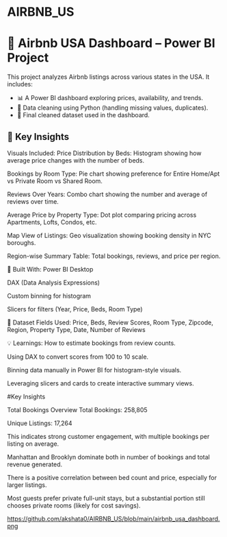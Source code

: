 # AIRBNB_US

# 🏡 Airbnb USA Dashboard – Power BI Project

This project analyzes Airbnb listings across various states in the USA. It includes:

- 📊 A Power BI dashboard exploring prices, availability, and trends.
- 🧹 Data cleaning using Python (handling missing values, duplicates).
- 📁 Final cleaned dataset used in the dashboard.

## 📌 Key Insights

Visuals Included:
Price Distribution by Beds: Histogram showing how average price changes with the number of beds.

Bookings by Room Type: Pie chart showing preference for Entire Home/Apt vs Private Room vs Shared Room.

Reviews Over Years: Combo chart showing the number and average of reviews over time.

Average Price by Property Type: Dot plot comparing pricing across Apartments, Lofts, Condos, etc.

Map View of Listings: Geo visualization showing booking density in NYC boroughs.

Region-wise Summary Table: Total bookings, reviews, and price per region.

🔧 Built With:
Power BI Desktop

DAX (Data Analysis Expressions)

Custom binning for histogram

Slicers for filters (Year, Price, Beds, Room Type)

📁 Dataset Fields Used:
Price, Beds, Review Scores, Room Type, Zipcode, Region, Property Type, Date, Number of Reviews


💡 Learnings:
How to estimate bookings from review counts.

Using DAX to convert scores from 100 to 10 scale.

Binning data manually in Power BI for histogram-style visuals.

Leveraging slicers and cards to create interactive summary views.


#Key Insights

 Total Bookings Overview
Total Bookings: 258,805

Unique Listings: 17,264

This indicates strong customer engagement, with multiple bookings per listing on average.

Manhattan and Brooklyn dominate both in number of bookings and total revenue generated.

There is a positive correlation between bed count and price, especially for larger listings.

Most guests prefer private full-unit stays, but a substantial portion still chooses private rooms (likely for cost savings).


https://github.com/akshata0/AIRBNB_US/blob/main/airbnb_usa_dashboard.png









